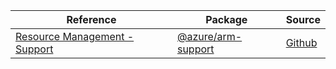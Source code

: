 | Reference | Package | Source |
|---|---|---|
|[Resource Management - Support](arm-support-readme.md)|[@azure/arm-support](https://www.npmjs.com/package/@azure/arm-support)|[Github](https://github.com/Azure/azure-sdk-for-js/blob/main/sdk/support/arm-support)|
